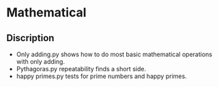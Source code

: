 # Mathematical
## Discription

- Only adding.py shows how to do most basic mathematical operations with only adding.
- Pythagoras.py repeatability finds a short side.
- happy primes.py tests for prime numbers and happy primes.
